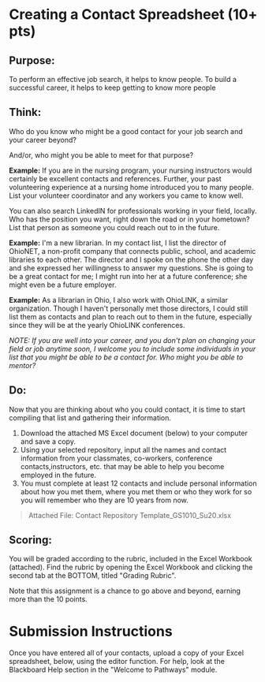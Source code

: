 # Creating a Contact Spreadsheet (10+ pts)

## Purpose:

To perform an effective job search, it helps to know people. To build a successful career, it helps to keep getting to know more people

## Think:

Who do you know who might be a good contact for your job search and your career beyond?

And/or, who might you be able to meet for that purpose?

**Example:** If you are in the nursing program, your nursing instructors would certainly be excellent contacts and references. Further, your past volunteering experience at a nursing home introduced you to many people. List your volunteer coordinator and any workers you came to know well.

You can also search LinkedIN for professionals working in your field, locally. Who has the position you want, right down the road or in your hometown? List that person as someone you could reach out to in the future.

**Example:** I'm a new librarian. In my contact list, I list the director of OhioNET, a non-profit company that connects public, school, and academic libraries to each other. The director and I spoke on the phone the other day and she expressed her willingness to answer my questions. She is going to be a great contact for me; I might run into her at a future conference; she might even be a future employer.

**Example:** As a librarian in Ohio, I also work with OhioLINK, a similar organization. Though I haven't personally met those directors, I could still list them as contacts and plan to reach out to them in the future, especially since they will be at the yearly OhioLINK conferences.

*NOTE: If you are well into your career, and you don't plan on changing your field or job anytime soon, I welcome you to include some individuals in your list that you might be able to be a contact for. Who might you be able to mentor?*

## Do:

Now that you are thinking about who you could contact, it is time to start compiling that list and gathering their information.

1. Download the attached MS Excel document (below) to your computer and save a copy.
2. Using your selected repository, input all the names and contact information from your classmates, co-workers, conference contacts,instructors, etc. that may be able to help you become employed in the future.  
3. You must complete at least 12 contacts and include personal information about how you met them, where you met them or who they work for so you will remember who they are 10 years from now.

> Attached File: Contact Repository Template_GS1010_Su20.xlsx

## Scoring:

You will be graded according to the rubric, included in the Excel Workbook (attached). Find the rubric by opening the Excel Workbook and clicking the second tab at the BOTTOM, titled "Grading Rubric".

Note that this assignment is a chance to go above and beyond, earning more than the 10 points.

# Submission Instructions

Once you have entered all of your contacts, upload a copy of your Excel spreadsheet, below, using the editor function. For help, look at the Blackboard Help section in the "Welcome to Pathways" module.

